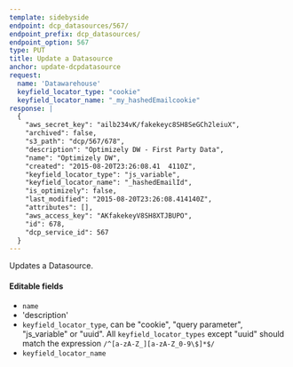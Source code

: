 ```yaml
---
template: sidebyside
endpoint: dcp_datasources/567/
endpoint_prefix: dcp_datasources/
endpoint_option: 567
type: PUT
title: Update a Datasource
anchor: update-dcpdatasource
request:
  name: 'Datawarehouse'
  keyfield_locator_type: "cookie"
  keyfield_locator_name: "_my_hashedEmailcookie"
response: |
  {
    "aws_secret_key": "ailb234vK/fakekeyc8SH8SeGCh2leiuX",
    "archived": false,
    "s3_path": "dcp/567/678",
    "description": "Optimizely DW - First Party Data",
    "name": "Optimizely DW",
    "created": "2015-08-20T23:26:08.41	4110Z",
    "keyfield_locator_type": "js_variable",
    "keyfield_locator_name": "_hashedEmailId",
    "is_optimizely": false,
    "last_modified": "2015-08-20T23:26:08.414140Z",
    "attributes": [],
    "aws_access_key": "AKfakekeyV8SH8XTJBUPO",
    "id": 678,
    "dcp_service_id": 567
  }
---
```


Updates a Datasource.

#### Editable fields
- `name`
- 'description'
- `keyfield_locator_type`, can be "cookie", "query parameter", "js_variable" or "uuid". All `keyfield_locator_types` except "uuid" should match the expression `/^[a-zA-Z_][a-zA-Z_0-9\$]*$/`
- `keyfield_locator_name`
